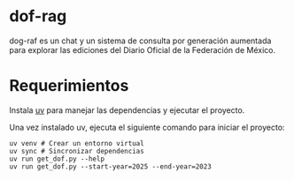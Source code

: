 # dof-rag
dog-raf es un chat y un sistema de consulta por generación aumentada para explorar las ediciones del Diario Oficial de la Federación de México.

# Requerimientos

Instala [uv](https://docs.astral.sh/uv/) para manejar las dependencias y ejecutar el proyecto.

Una vez instalado uv, ejecuta el siguiente comando para iniciar el proyecto:

```
uv venv # Crear un entorno virtual
uv sync # Sincronizar dependencias
uv run get_dof.py --help
uv run get_dof.py --start-year=2025 --end-year=2023
```
